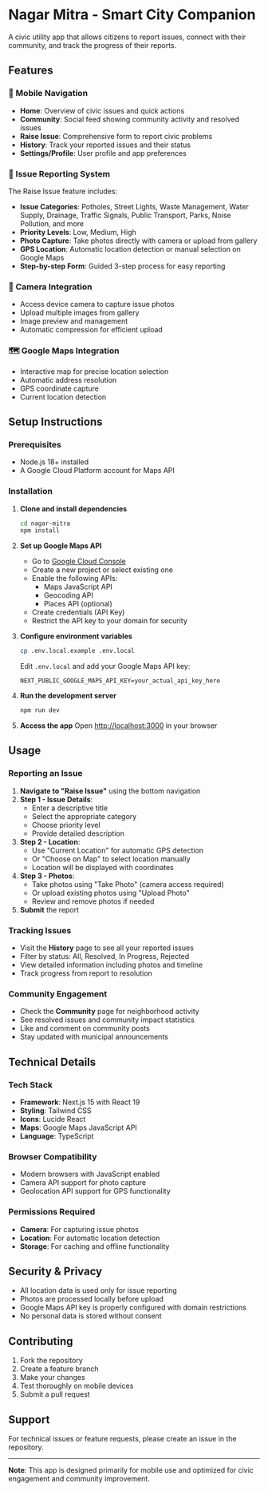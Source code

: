 # Nagar Mitra - Smart City Companion

A civic utility app that allows citizens to report issues, connect with their community, and track the progress of their reports.

## Features

### 📱 Mobile Navigation
- **Home**: Overview of civic issues and quick actions
- **Community**: Social feed showing community activity and resolved issues
- **Raise Issue**: Comprehensive form to report civic problems
- **History**: Track your reported issues and their status
- **Settings/Profile**: User profile and app preferences

### 🚨 Issue Reporting System
The Raise Issue feature includes:
- **Issue Categories**: Potholes, Street Lights, Waste Management, Water Supply, Drainage, Traffic Signals, Public Transport, Parks, Noise Pollution, and more
- **Priority Levels**: Low, Medium, High
- **Photo Capture**: Take photos directly with camera or upload from gallery
- **GPS Location**: Automatic location detection or manual selection on Google Maps
- **Step-by-step Form**: Guided 3-step process for easy reporting

### 📸 Camera Integration
- Access device camera to capture issue photos
- Upload multiple images from gallery
- Image preview and management
- Automatic compression for efficient upload

### 🗺️ Google Maps Integration
- Interactive map for precise location selection
- Automatic address resolution
- GPS coordinate capture
- Current location detection

## Setup Instructions

### Prerequisites
- Node.js 18+ installed
- A Google Cloud Platform account for Maps API

### Installation

1. **Clone and install dependencies**
   ```bash
   cd nagar-mitra
   npm install
   ```

2. **Set up Google Maps API**
   - Go to [Google Cloud Console](https://console.cloud.google.com/)
   - Create a new project or select existing one
   - Enable the following APIs:
     - Maps JavaScript API
     - Geocoding API
     - Places API (optional)
   - Create credentials (API Key)
   - Restrict the API key to your domain for security

3. **Configure environment variables**
   ```bash
   cp .env.local.example .env.local
   ```
   
   Edit `.env.local` and add your Google Maps API key:
   ```
   NEXT_PUBLIC_GOOGLE_MAPS_API_KEY=your_actual_api_key_here
   ```

4. **Run the development server**
   ```bash
   npm run dev
   ```

5. **Access the app**
   Open [http://localhost:3000](http://localhost:3000) in your browser

## Usage

### Reporting an Issue

1. **Navigate to "Raise Issue"** using the bottom navigation
2. **Step 1 - Issue Details**:
   - Enter a descriptive title
   - Select the appropriate category
   - Choose priority level
   - Provide detailed description
3. **Step 2 - Location**:
   - Use "Current Location" for automatic GPS detection
   - Or "Choose on Map" to select location manually
   - Location will be displayed with coordinates
4. **Step 3 - Photos**:
   - Take photos using "Take Photo" (camera access required)
   - Or upload existing photos using "Upload Photo"
   - Review and remove photos if needed
5. **Submit** the report

### Tracking Issues

- Visit the **History** page to see all your reported issues
- Filter by status: All, Resolved, In Progress, Rejected
- View detailed information including photos and timeline
- Track progress from report to resolution

### Community Engagement

- Check the **Community** page for neighborhood activity
- See resolved issues and community impact statistics
- Like and comment on community posts
- Stay updated with municipal announcements

## Technical Details

### Tech Stack
- **Framework**: Next.js 15 with React 19
- **Styling**: Tailwind CSS
- **Icons**: Lucide React
- **Maps**: Google Maps JavaScript API
- **Language**: TypeScript

### Browser Compatibility
- Modern browsers with JavaScript enabled
- Camera API support for photo capture
- Geolocation API support for GPS functionality

### Permissions Required
- **Camera**: For capturing issue photos
- **Location**: For automatic location detection
- **Storage**: For caching and offline functionality

## Security & Privacy

- All location data is used only for issue reporting
- Photos are processed locally before upload
- Google Maps API key is properly configured with domain restrictions
- No personal data is stored without consent

## Contributing

1. Fork the repository
2. Create a feature branch
3. Make your changes
4. Test thoroughly on mobile devices
5. Submit a pull request

## Support

For technical issues or feature requests, please create an issue in the repository.

---

**Note**: This app is designed primarily for mobile use and optimized for civic engagement and community improvement.